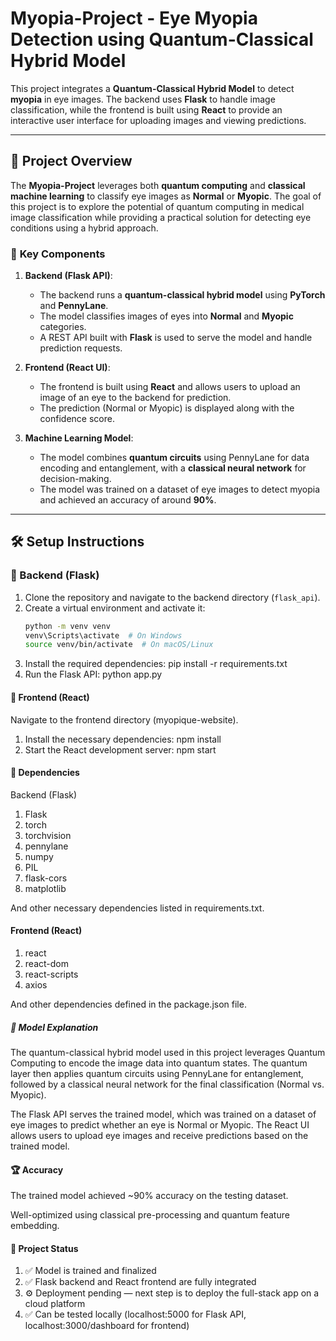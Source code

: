 # Myopia-Project - Eye Myopia Detection using Quantum-Classical Hybrid Model

This project integrates a **Quantum-Classical Hybrid Model** to detect **myopia** in eye images. The backend uses **Flask** to handle image classification, while the frontend is built using **React** to provide an interactive user interface for uploading images and viewing predictions.

---

## 🚀 Project Overview

The **Myopia-Project** leverages both **quantum computing** and **classical machine learning** to classify eye images as **Normal** or **Myopic**. The goal of this project is to explore the potential of quantum computing in medical image classification while providing a practical solution for detecting eye conditions using a hybrid approach.

### 🔹 **Key Components**

1. **Backend (Flask API)**: 
   - The backend runs a **quantum-classical hybrid model** using **PyTorch** and **PennyLane**.
   - The model classifies images of eyes into **Normal** and **Myopic** categories.
   - A REST API built with **Flask** is used to serve the model and handle prediction requests.

2. **Frontend (React UI)**: 
   - The frontend is built using **React** and allows users to upload an image of an eye to the backend for prediction.
   - The prediction (Normal or Myopic) is displayed along with the confidence score.

3. **Machine Learning Model**: 
   - The model combines **quantum circuits** using PennyLane for data encoding and entanglement, with a **classical neural network** for decision-making.
   - The model was trained on a dataset of eye images to detect myopia and achieved an accuracy of around **90%**.

---

## 🛠️ Setup Instructions

### 🔹 Backend (Flask)
1. Clone the repository and navigate to the backend directory (`flask_api`).
2. Create a virtual environment and activate it:
   ```bash
   python -m venv venv
   venv\Scripts\activate  # On Windows
   source venv/bin/activate  # On macOS/Linux
3. Install the required dependencies:
pip install -r requirements.txt
4. Run the Flask API:
python app.py


#### 🔹 Frontend (React)
Navigate to the frontend directory (myopique-website).

1. Install the necessary dependencies:
npm install
2. Start the React development server:
npm start
#### 🔧 Dependencies
Backend (Flask)
1. Flask
2. torch
3. torchvision
4. pennylane
5. numpy
6. PIL
7. flask-cors
8. matplotlib

And other necessary dependencies listed in requirements.txt.

#### Frontend (React)
1. react
2. react-dom
3. react-scripts
4. axios

And other dependencies defined in the package.json file.

##### 🧠 Model Explanation
The quantum-classical hybrid model used in this project leverages Quantum Computing to encode the image data into quantum states. The quantum layer then applies quantum circuits using PennyLane for entanglement, followed by a classical neural network for the final classification (Normal vs. Myopic).

The Flask API serves the trained model, which was trained on a dataset of eye images to predict whether an eye is Normal or Myopic. The React UI allows users to upload eye images and receive predictions based on the trained model.

#### 🏆 Accuracy
The trained model achieved ~90% accuracy on the testing dataset.

Well-optimized using classical pre-processing and quantum feature embedding.

#### 🚧 Project Status
1. ✅ Model is trained and finalized
2. ✅ Flask backend and React frontend are fully integrated
3. ⚙️ Deployment pending — next step is to deploy the full-stack app on a cloud platform
4. ✅ Can be tested locally (localhost:5000 for Flask API, localhost:3000/dashboard for frontend)